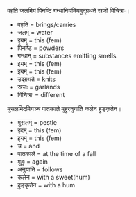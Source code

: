 वहति जलमियं पिनष्टि गन्धानियमियमुद्ग्रथते स्रजो विचित्राः।

*   वहति = brings/carries
*   जलम् = water
*   इयम् = this (fem)
*   पिनष्टि = powders
*   गन्धान् = substances emitting smells
*   इयम् = this (fem)
*   इयम् = this (fem)
*   उद्ग्रथते = knits
*   स्रजः = garlands
*   विचित्राः = different

मुसलमिदमियञ्च पातकाले मुहुरनुयाति कलेन हुङ्कृतेन॥

*   मुसलम् = pestle
*   इदम् = this (fem) 
*   इयम् = this (fem)
*   च = and
*   पातकाले = at the time of a fall
*   मुहुः = again
*   अनुयाति = follows
*   कलेन = with a sweet(hum)
*   हुङ्कृतेन = with a hum